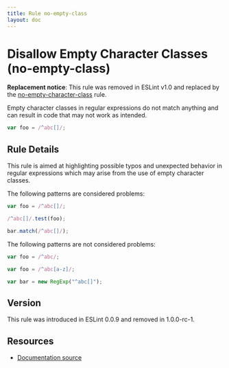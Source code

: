 ```yaml
---
title: Rule no-empty-class
layout: doc
---
```

<!-- Note: No pull requests accepted for this file. See README.md in the root directory for details. -->
# Disallow Empty Character Classes (no-empty-class)

**Replacement notice**: This rule was removed in ESLint v1.0 and replaced by the [no-empty-character-class](no-empty-character-class) rule.

Empty character classes in regular expressions do not match anything and can result in code that may not work as intended.

```js
var foo = /^abc[]/;
```

## Rule Details

This rule is aimed at highlighting possible typos and unexpected behavior in regular expressions which may arise from the use of empty character classes.

The following patterns are considered problems:

```js
var foo = /^abc[]/;

/^abc[]/.test(foo);

bar.match(/^abc[]/);
```

The following patterns are not considered problems:

```js
var foo = /^abc/;

var foo = /^abc[a-z]/;

var bar = new RegExp("^abc[]");
```

## Version

This rule was introduced in ESLint 0.0.9 and removed in 1.0.0-rc-1.

## Resources

* [Documentation source](https://github.com/eslint/eslint/tree/master/docs/rules/no-empty-class.md)
